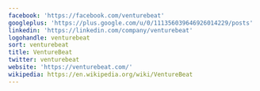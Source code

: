 ```yaml
---
facebook: 'https://facebook.com/venturebeat'
googleplus: 'https://plus.google.com/u/0/111356039646926014229/posts'
linkedin: 'https://linkedin.com/company/venturebeat'
logohandle: venturebeat
sort: venturebeat
title: VentureBeat
twitter: venturebeat
website: 'https://venturebeat.com/'
wikipedia: https://en.wikipedia.org/wiki/VentureBeat
---
```



